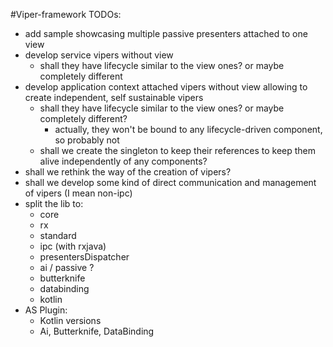 #Viper-framework TODOs:
 - add sample showcasing multiple passive presenters attached to one view
 - develop service vipers without view
    - shall they have lifecycle similar to the view ones? or maybe completely different
 - develop application context attached vipers without view allowing to create independent, self sustainable vipers
    - shall they have lifecycle similar to the view ones? or maybe completely different?
        - actually, they won't be bound to any lifecycle-driven component, so probably not
    - shall we create the singleton to keep their references to keep them alive independently of any components?
 - shall we rethink the way of the creation of vipers?
 - shall we develop some kind of direct communication and management of vipers (I mean non-ipc)
 - split the lib to:
    - core
    - rx
    - standard
    - ipc (with rxjava)
    - presentersDispatcher
    - ai / passive ?
    - butterknife
    - databinding
    - kotlin
 -  AS Plugin:
    - Kotlin versions
    - Ai, Butterknife, DataBinding